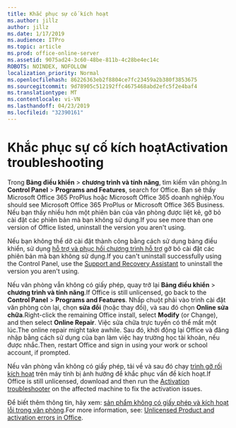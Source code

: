 ```yaml
---
title: Khắc phục sự cố kích hoạt
ms.author: jillz
author: jillz
ms.date: 1/17/2019
ms.audience: ITPro
ms.topic: article
ms.prod: office-online-server
ms.assetid: 9075ad24-3c60-48be-811b-4c28be4ec14c
ROBOTS: NOINDEX, NOFOLLOW
localization_priority: Normal
ms.openlocfilehash: 86226363eb2f8804ce7fc23459a2b380f3853675
ms.sourcegitcommit: 9d78905c512192ffc4675468abd2efc5f2e4baf4
ms.translationtype: MT
ms.contentlocale: vi-VN
ms.lasthandoff: 04/23/2019
ms.locfileid: "32390161"
---
```

# <a name="activation-troubleshooting"></a><span data-ttu-id="fce4c-102">Khắc phục sự cố kích hoạt</span><span class="sxs-lookup"><span data-stu-id="fce4c-102">Activation troubleshooting</span></span>

<span data-ttu-id="fce4c-103">Trong **Bảng điều khiển** \> **chương trình và tính năng**, tìm kiếm văn phòng.</span><span class="sxs-lookup"><span data-stu-id="fce4c-103">In **Control Panel** \> **Programs and Features**, search for Office.</span></span> <span data-ttu-id="fce4c-104">Bạn sẽ thấy Microsoft Office 365 ProPlus hoặc Microsoft Office 365 doanh nghiệp.</span><span class="sxs-lookup"><span data-stu-id="fce4c-104">You should see Microsoft Office 365 ProPlus or Microsoft Office 365 Business.</span></span> <span data-ttu-id="fce4c-105">Nếu bạn thấy nhiều hơn một phiên bản của văn phòng được liệt kê, gỡ bỏ cài đặt các phiên bản mà bạn không sử dụng.</span><span class="sxs-lookup"><span data-stu-id="fce4c-105">If you see more than one version of Office listed, uninstall the version you aren't using.</span></span> 
  
<span data-ttu-id="fce4c-106">Nếu bạn không thể dỡ cài đặt thành công bằng cách sử dụng bảng điều khiển, sử dụng [hỗ trợ và phục hồi chương trình hỗ trợ](https://aka.ms/SARA-OfficeUninstall-Alchemy) gỡ bỏ cài đặt các phiên bản mà bạn không sử dụng.</span><span class="sxs-lookup"><span data-stu-id="fce4c-106">If you can't uninstall successfully using the Control Panel, use the [Support and Recovery Assistant](https://aka.ms/SARA-OfficeUninstall-Alchemy) to uninstall the version you aren't using.</span></span> 
  
<span data-ttu-id="fce4c-107">Nếu văn phòng vẫn không có giấy phép, quay trở lại **Bảng điều khiển** \> **chương trình và tính năng**.</span><span class="sxs-lookup"><span data-stu-id="fce4c-107">If Office is still unlicensed, go back to the **Control Panel** \> **Programs and Features**.</span></span> <span data-ttu-id="fce4c-108">Nhấp chuột phải vào trình cài đặt văn phòng còn lại, chọn **sửa đổi** (hoặc thay đổi), và sau đó chọn **Online sửa chữa**.</span><span class="sxs-lookup"><span data-stu-id="fce4c-108">Right-click the remaining Office install, select **Modify** (or Change), and then select **Online Repair**.</span></span> <span data-ttu-id="fce4c-109">Việc sửa chữa trực tuyến có thể mất một lúc.</span><span class="sxs-lookup"><span data-stu-id="fce4c-109">The online repair might take awhile.</span></span> <span data-ttu-id="fce4c-110">Sau đó, khởi động lại Office và đăng nhập bằng cách sử dụng của bạn làm việc hay trường học tài khoản, nếu được nhắc.</span><span class="sxs-lookup"><span data-stu-id="fce4c-110">Then, restart Office and sign in using your work or school account, if prompted.</span></span>
  
<span data-ttu-id="fce4c-111">Nếu văn phòng vẫn không có giấy phép, tải về và sau đó chạy [trình gỡ rối kích hoạt](https://aka.ms/SARA-OfficeActivation-Alchemy) trên máy tính bị ảnh hưởng để khắc phục vấn đề kích hoạt.</span><span class="sxs-lookup"><span data-stu-id="fce4c-111">If Office is still unlicensed, download and then run the [Activation troubleshooter](https://aka.ms/SARA-OfficeActivation-Alchemy) on the affected machine to fix the activation issues.</span></span> 
  
<span data-ttu-id="fce4c-112">Để biết thêm thông tin, hãy xem: [sản phẩm không có giấy phép và kích hoạt lỗi trong văn phòng](https://support.office.com/article/0d23d3c0-c19c-4b2f-9845-5344fedc4380).</span><span class="sxs-lookup"><span data-stu-id="fce4c-112">For more information, see: [Unlicensed Product and activation errors in Office](https://support.office.com/article/0d23d3c0-c19c-4b2f-9845-5344fedc4380).</span></span>
